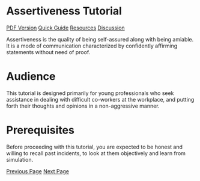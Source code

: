 # Assertiveness Tutorial
[PDF Version](../assertiveness/assertiveness_pdf_version.md)
[Quick Guide](../assertiveness/assertiveness_quick_guide.md)
[Resources](../assertiveness/assertiveness_useful_resources.md)
[Discussion](../assertiveness/assertiveness_discussion.md)

Assertiveness is the quality of being self-assured along with being amiable. It is a mode of communication characterized by confidently affirming statements without need of proof.

# Audience
This tutorial is designed primarily for young professionals who seek assistance in dealing with difficult co-workers at the workplace, and putting forth their thoughts and opinions in a non-aggressive manner.

# Prerequisites
Before proceeding with this tutorial, you are expected to be honest and willing to recall past incidents, to look at them objectively and learn from simulation.


[Previous Page](../assertiveness/index.md) [Next Page](../assertiveness/what_is_assertiveness.md) 
